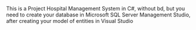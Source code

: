 This is a Project Hospital Management System in C#,  without bd, but you need to create your database in Microsoft SQL Server Management Studio, after creating your model of entities in Visual Studio
